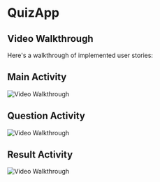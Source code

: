 # QuizApp

## Video Walkthrough

Here's a walkthrough of implemented user stories:


## Main Activity
<img src='https://media4.giphy.com/media/Zq9UrZpLTXHIjpO29m/giphy.gif?cid=790b761101a48f587a762b4780109fd1cbe3638c2143895a&rid=giphy.gif' title='Video Walkthrough' width='' alt='Video Walkthrough' />

## Question Activity
<img src='https://media2.giphy.com/media/oy07r2nSniR6IZ55S0/giphy.gif?cid=790b761165473bcc866942cffd073d1e85f5e0c3d40dd020&rid=giphy.gif' title='Video Walkthrough' width='' alt='Video Walkthrough' />


## Result Activity
<img src='https://media2.giphy.com/media/tkkngJ7vJosvV8jGi9/giphy.gif?cid=790b76117fb4c77f96065c8c2584b9dad275724e49997ce2&rid=giphy.gif' title='Video Walkthrough' width='' alt='Video Walkthrough' />

